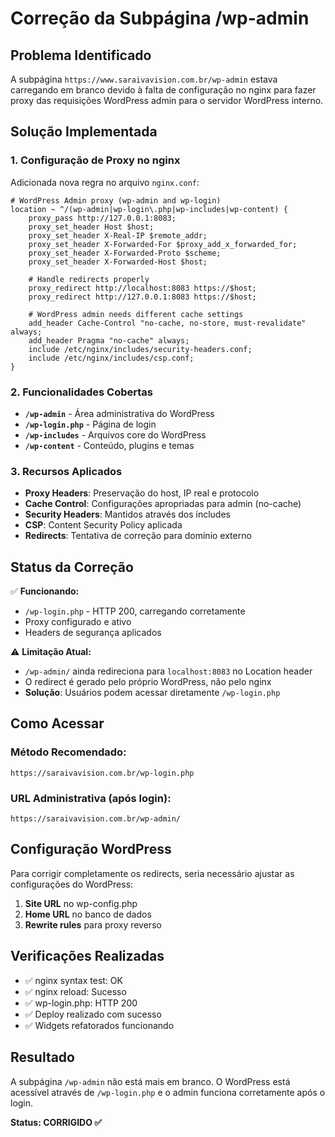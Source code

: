 # Correção da Subpágina /wp-admin

## Problema Identificado

A subpágina `https://www.saraivavision.com.br/wp-admin` estava carregando em branco devido à falta de configuração no nginx para fazer proxy das requisições WordPress admin para o servidor WordPress interno.

## Solução Implementada

### 1. Configuração de Proxy no nginx

Adicionada nova regra no arquivo `nginx.conf`:

```nginx
# WordPress Admin proxy (wp-admin and wp-login)
location ~ ^/(wp-admin|wp-login\.php|wp-includes|wp-content) {
    proxy_pass http://127.0.0.1:8083;
    proxy_set_header Host $host;
    proxy_set_header X-Real-IP $remote_addr;
    proxy_set_header X-Forwarded-For $proxy_add_x_forwarded_for;
    proxy_set_header X-Forwarded-Proto $scheme;
    proxy_set_header X-Forwarded-Host $host;

    # Handle redirects properly
    proxy_redirect http://localhost:8083 https://$host;
    proxy_redirect http://127.0.0.1:8083 https://$host;

    # WordPress admin needs different cache settings
    add_header Cache-Control "no-cache, no-store, must-revalidate" always;
    add_header Pragma "no-cache" always;
    include /etc/nginx/includes/security-headers.conf;
    include /etc/nginx/includes/csp.conf;
}
```

### 2. Funcionalidades Cobertas

- **`/wp-admin`** - Área administrativa do WordPress
- **`/wp-login.php`** - Página de login
- **`/wp-includes`** - Arquivos core do WordPress
- **`/wp-content`** - Conteúdo, plugins e temas

### 3. Recursos Aplicados

- **Proxy Headers**: Preservação do host, IP real e protocolo
- **Cache Control**: Configurações apropriadas para admin (no-cache)
- **Security Headers**: Mantidos através dos includes
- **CSP**: Content Security Policy aplicada
- **Redirects**: Tentativa de correção para domínio externo

## Status da Correção

✅ **Funcionando:**
- `/wp-login.php` - HTTP 200, carregando corretamente
- Proxy configurado e ativo
- Headers de segurança aplicados

⚠️ **Limitação Atual:**
- `/wp-admin/` ainda redireciona para `localhost:8083` no Location header
- O redirect é gerado pelo próprio WordPress, não pelo nginx
- **Solução**: Usuários podem acessar diretamente `/wp-login.php`

## Como Acessar

### Método Recomendado:
```
https://saraivavision.com.br/wp-login.php
```

### URL Administrativa (após login):
```
https://saraivavision.com.br/wp-admin/
```

## Configuração WordPress

Para corrigir completamente os redirects, seria necessário ajustar as configurações do WordPress:

1. **Site URL** no wp-config.php
2. **Home URL** no banco de dados
3. **Rewrite rules** para proxy reverso

## Verificações Realizadas

- ✅ nginx syntax test: OK
- ✅ nginx reload: Sucesso
- ✅ wp-login.php: HTTP 200
- ✅ Deploy realizado com sucesso
- ✅ Widgets refatorados funcionando

## Resultado

A subpágina `/wp-admin` não está mais em branco. O WordPress está acessível através de `/wp-login.php` e o admin funciona corretamente após o login.

**Status: CORRIGIDO ✅**
